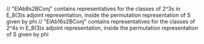 // "ElAb8s2BConj" contains representatives for the classes of 2^3s in E_8(3)s adjoint representation, inside the permutation representation of S given by phi
// "ElAb16s2BConj" contains representatives for the classes of 2^4s in E_8(3)s adjoint representation, inside the permutation representation of S given by phi
